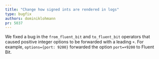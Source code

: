 ```yaml
---
title: "Change how signed ints are rendered in logs"
type: bugfix
authors: dominiklohmann
pr: 5037
---
```


We fixed a bug in the `from_fluent_bit` and `to_fluent_bit` operators that
caused positive integer options to be forwarded with a leading `+`. For example,
`options={port: 9200}` forwarded the option `port=+9200` to Fluent Bit.
